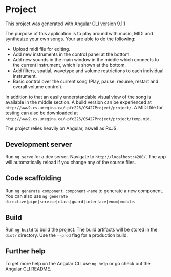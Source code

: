 # Project

This project was generated with [Angular CLI](https://github.com/angular/angular-cli) version 9.1.1

The purpose of this application is to play around with music, MIDI and synthesize your own songs. Your are able to do the following:
- Upload midi file for editing.
- Add new instruments in the control panel at the bottom.
- Add new sounds in the main window in the middle which connects to the current instrument, which is shown at the bottom.
- Add filters, spatial, wavetype and volume restrictions to each individual instrument.
- Basic control over the current song (Play, pause, resume, restart and overall volume control).

In addition to that an easily understandable visual view of the song is available in the middle section.
A build version can be experienced at `http://www2.cs.uregina.ca/~pfc226/CS427Project/project/`.
A MIDI file for testing can also be downloaded at `http://www2.cs.uregina.ca/~pfc226/CS427Project/project/temp.mid`.

The project relies heavily on Angular, aswell as RxJS.

## Development server

Run `ng serve` for a dev server. Navigate to `http://localhost:4200/`. The app will automatically reload if you change any of the source files.

## Code scaffolding

Run `ng generate component component-name` to generate a new component. You can also use `ng generate directive|pipe|service|class|guard|interface|enum|module`.

## Build

Run `ng build` to build the project. The build artifacts will be stored in the `dist/` directory. Use the `--prod` flag for a production build.

## Further help

To get more help on the Angular CLI use `ng help` or go check out the [Angular CLI README](https://github.com/angular/angular-cli/blob/master/README.md).
